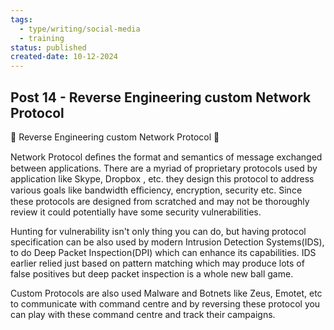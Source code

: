 ```yaml
---
tags:
  - type/writing/social-media
  - training
status: published
created-date: 10-12-2024
---
```

## Post 14 - Reverse Engineering custom Network Protocol 

🚀 Reverse Engineering custom Network Protocol 🚀  
  
Network Protocol deﬁnes the format and semantics of message exchanged between applications. There are a myriad of proprietary protocols used by application like Skype, Dropbox , etc. they design this protocol to address various goals like bandwidth eﬃciency, encryption, security etc. Since these protocols are designed from scratched and may not be thoroughly review it could potentially have some security vulnerabilities.  
  
Hunting for vulnerability isn't only thing you can do, but having protocol specification can be also used by modern Intrusion Detection Systems(IDS), to do Deep Packet Inspection(DPI) which can enhance its capabilities. IDS earlier relied just based on pattern matching which may produce lots of false positives but deep packet inspection is a whole new ball game.  
  
Custom Protocols are also used Malware and Botnets like Zeus, Emotet, etc to communicate with command centre and by reversing these protocol you can play with these command centre and track their campaigns.